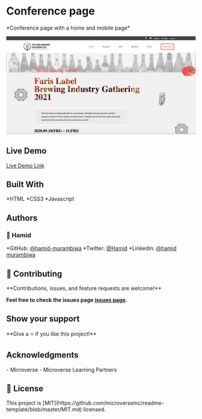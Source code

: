 <h1>Conference page</h1>
   *Conference page with a home and mobile page*

![an image of the portfolio mobile page  webpage](https://github.com/hamid-murambiwa/home-page-image/blob/master/home-page.png)
## Live Demo

[Live Demo Link](https://hamid-murambiwa.github.io/JavaScript-capstone-project---Conference-page/index.html)


<h2>Built With</h2>
*HTML 
*CSS3
*Javascript

<h2>Authors</h2>

<h3>👤 Hamid</h3>

*GitHub: [@hamid-murambiwa](https://github.com/hamid-murambiwa)
*Twitter: [@Hamid](https://twitter.com/Hamid87789454)
*LinkedIn: [@hamid murambiwa](https://www.linkedin.com/in/hamid-murambiwa-8a9a9520a/)


<h2>🤝 Contributing</h2>
**Contributions, issues, and feature requests are welcome!**

**Feel free to check the issues page [issues page](https://github.com/hamid-murambiwa/Hello-Microverse/issues).**

<h2>Show your support</h2>
**Give a ⭐️ if you like this project!**

<h2>Acknowledgments</h2>
 - Microverse
 - Microverse Learning Partners  

<h2>📝 License</h2>
This project is [MIT](https://github.com/microverseinc/readme-template/blob/master/MIT.md) licensed.